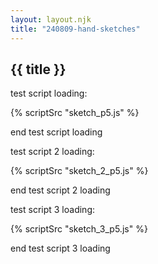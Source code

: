 ```yaml
---
layout: layout.njk
title: "240809-hand-sketches"
---
```


## {{ title }}

test script loading:
<!-- container for sketch -->
<div id="sketch-container"></div>
{% scriptSrc "sketch_p5.js" %}

end test script loading

test script 2 loading:
<!-- container for sketch -->
<div id="sketch-container-2"></div>
{% scriptSrc "sketch_2_p5.js" %}

end test script 2 loading

test script 3 loading:
<!-- container for sketch -->
<div id="sketch-container-3"></div>
{% scriptSrc "sketch_3_p5.js" %}

end test script 3 loading
